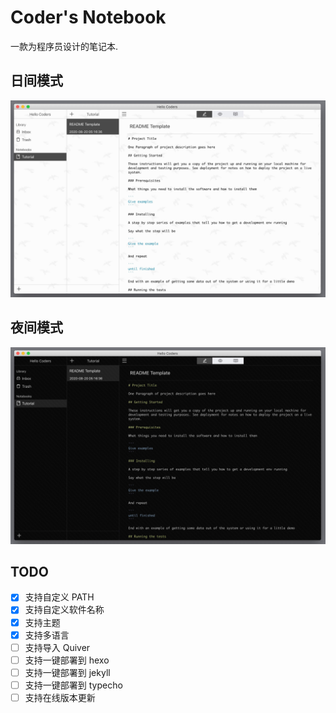 # Coder's Notebook

一款为程序员设计的笔记本.

## 日间模式
![](./docs/preview1.jpg)


## 夜间模式
![](./docs/preview2.jpg)

## TODO
+ [x] 支持自定义 PATH
+ [x] 支持自定义软件名称
+ [x] 支持主题
+ [x] 支持多语言
+ [ ] 支持导入 Quiver
+ [ ] 支持一键部署到 hexo
+ [ ] 支持一键部署到 jekyll
+ [ ] 支持一键部署到 typecho
+ [ ] 支持在线版本更新

